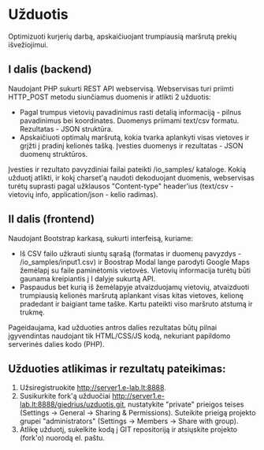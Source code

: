 # Užduotis

Optimizuoti kurjerių darbą, apskaičiuojant trumpiausią maršrutą prekių išvežiojimui.

## I dalis (backend)

Naudojant PHP sukurti REST API webservisą. Webservisas turi priimti HTTP_POST metodu siunčiamus duomenis ir atlikti 2 užduotis:

* Pagal trumpus vietovių pavadinimus rasti detalią informaciją - pilnus pavadinimus bei koordinates. Duomenys priimami text/csv formatu. Rezultatas - JSON struktūra.
* Apskaičiuoti optimalų maršrutą, kokia tvarka aplankyti visas vietoves ir grįžti į pradinį kelionės tašką. Įvesties duomenys ir rezultatas - JSON duomenų struktūros.

Įvesties ir rezultato pavyzdiniai failai pateikti /io_samples/ kataloge. Kokią užduotį atlikti, ir kokį charset'ą naudoti dekoduojant duomenis, webservisas turėtų suprasti pagal užklausos "Content-type" header'ius (text/csv - vietovių info, application/json - kelio radimas).

## II dalis (frontend)

Naudojant Bootstrap karkasą, sukurti interfeisą, kuriame:

* Iš CSV failo užkrauti siuntų sąrašą (formatas ir duomenų pavyzdys - /io_samples/input1.csv) ir Boostrap Modal lange parodyti Google Maps žemėlapį su faile paminėtomis vietovės. Vietovių informacija turėtų būti gaunama kreipiantis į I dalyje sukurtą API.
* Paspaudus bet kurią iš žemėlapyje atvaizduojamų vietovių, atvaizduoti trumpiausią kelionės maršrutą aplankant visas kitas vietoves, kelionę pradedant ir baigiant tame taške. Kartu pateikti viso maršruto atstumą ir trukmę.

Pageidaujama, kad užduoties antros dalies rezultatas būtų pilnai įgyvendintas naudojant tik HTML/CSS/JS kodą, nekuriant papildomo serverinės dalies kodo (PHP).

## Užduoties atlikimas ir rezultatų pateikimas:

1. Užsiregistruokite http://server1.e-lab.lt:8888.
2. Susikurkite fork'ą užduočiai http://server1.e-lab.lt:8888/giedrius/uzduotis.git, nustatykite "private" prieigos teises (Settings -> General -> Sharing & Permissions). Suteikite prieigą projekto grupei "administrators" (Settings -> Members -> Share with group).
3. Atlikę užduotį, sukelkite kodą į GIT repositoriją ir atsiųskite projekto (fork'o) nuorodą el. paštu.

